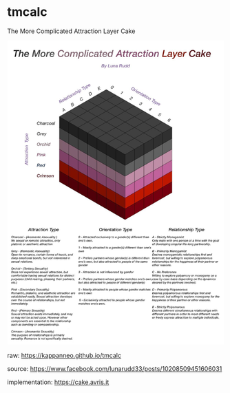 # tmcalc
The More Complicated Attraction Layer Cake

![](tmcalc.jpg)

raw: https://kappanneo.github.io/tmcalc

source: https://www.facebook.com/lunarudd33/posts/10208509451606031

implementation: https://cake.avris.it